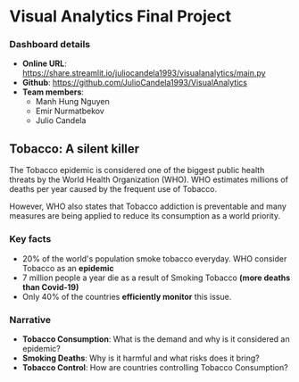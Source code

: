 # Visual Analytics Final Project

### Dashboard details

* **Online URL**: https://share.streamlit.io/juliocandela1993/visualanalytics/main.py
* **Github**: https://github.com/JulioCandela1993/VisualAnalytics
* **Team members**:
  * Manh Hung Nguyen
  * Emir Nurmatbekov
  * Julio Candela
  
## Tobacco: A silent killer

The Tobacco epidemic is considered one of the biggest public health threats by the World Health Organization (WHO). WHO estimates millions of deaths per year caused by the frequent use of Tobacco.

However, WHO also states that Tobacco addiction is preventable and many measures are being applied to reduce its consumption as a world priority.

### Key facts

* 20% of the world's population smoke tobacco everyday. WHO consider Tobacco as an **epidemic**
* 7 million people a year die as a result of Smoking Tobacco **(more deaths than Covid-19)**
* Only 40% of the countries **efficiently monitor** this issue.

### Narrative

* **Tobacco Consumption**: What is the demand and why is it considered an epidemic?
* **Smoking Deaths**: Why is it harmful and what risks does it bring?
* **Tobacco Control**: How are countries controlling Tobacco Consumption?
  



